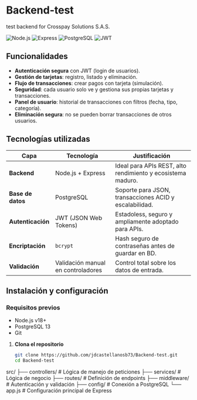 # Backend-test
test backend for Crosspay Solutions S.A.S.


![Node.js](https://img.shields.io/badge/Node.js-18%2B-green?logo=node.js)
![Express](https://img.shields.io/badge/Express.js-4.x-black?logo=express)
![PostgreSQL](https://img.shields.io/badge/PostgreSQL-12%2B-blue?logo=postgresql)
![JWT](https://img.shields.io/badge/JWT-Authentication-orange)


##  Funcionalidades

-  **Autenticación segura** con JWT (login de usuarios).
-  **Gestión de tarjetas**: registro, listado y eliminación.
- **Flujo de transacciones**: crear pagos con tarjeta (simulación).
-  **Seguridad**: cada usuario solo ve y gestiona sus propias tarjetas y transacciones.
-  **Panel de usuario**: historial de transacciones con filtros (fecha, tipo, categoría).
- **Eliminación segura**: no se pueden borrar transacciones de otros usuarios.


## Tecnologías utilizadas

| Capa | Tecnología | Justificación |
|------|-----------|---------------|
| **Backend** | Node.js + Express | Ideal para APIs REST, alto rendimiento y ecosistema maduro. |
| **Base de datos** | PostgreSQL | Soporte para JSON, transacciones ACID y escalabilidad. |
| **Autenticación** | JWT (JSON Web Tokens) | Estadoless, seguro y ampliamente adoptado para APIs. |
| **Encriptación** | `bcrypt` | Hash seguro de contraseñas antes de guardar en BD. |
| **Validación** | Validación manual en controladores | Control total sobre los datos de entrada. |



##  Instalación y configuración

### Requisitos previos
- Node.js v18+
- PostgreSQL 13
- Git


1. **Clona el repositorio**
   ```bash
   git clone https://github.com/jdcastellanosb73/Backend-test.git
   cd Backend-test


src/
├── controllers/    # Lógica de manejo de peticiones
├── services/       # Lógica de negocio
├── routes/         # Definición de endpoints
├── middleware/     # Autenticación y validación
├── config/         # Conexión a PostgreSQL
└── app.js          # Configuración principal de Express



